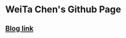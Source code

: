 <html>
<head>

</head>

<body>
  <h1>WeiTa Chen's Github Page</h1>
  <h2><a href="https://medium.com/@aandy7391">Blog link</a></h2>
</body>

</html>
